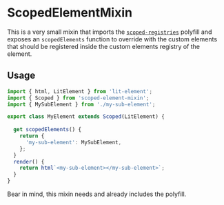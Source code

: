 # ScopedElementMixin

This is a very small mixin that imports the [`scoped-registries`](https://github.com/manolakis/scoped-registries/) polyfill and exposes an `scopedElements` function to override with the custom elements that should be registered inside the custom elements registry of the element.

## Usage

```ts
import { html, LitElement } from 'lit-element';
import { Scoped } from 'scoped-element-mixin';
import { MySubElement } from './my-sub-element';

export class MyElement extends Scoped(LitElement) {
  
  get scopedElements() {
    return {
      'my-sub-element': MySubElement,
    };
  }
  render() {
    return html`<my-sub-element></my-sub-element>`;
  }
}
```

Bear in mind, this mixin needs and already includes the polyfill.